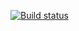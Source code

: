 [![Build status](https://ci.appveyor.com/api/projects/status/dmul8atwh8015005?svg=true)](https://ci.appveyor.com/project/ZenkiOo/ajs-clear-functions)